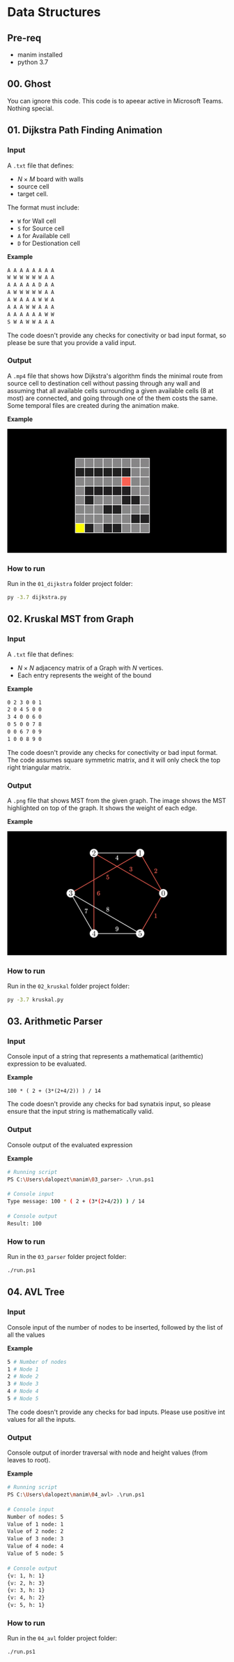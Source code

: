 # Data Structures
## Pre-req
- manim installed
- python 3.7

## 00. Ghost
You can ignore this code. This code is to apeear active in Microsoft Teams. Nothing special.

## 01. Dijkstra Path Finding Animation
### **Input**
A ```.txt``` file that defines: 
- $N \times M$ board with walls
- source cell
- target cell. 

The format must include:
- ```W``` for Wall cell
- ```S``` for Source cell
- ```A``` for Available cell
- ```D``` for Destionation cell

**Example**
```txt
A A A A A A A A
W W W W W W A A
A A A A A D A A
A W W W W W A A
A W A A A W W A
A A A W W A A A
A A A A A A W W
S W A W W A A A
```

The code doesn't provide any checks for conectivity or bad input format, so please be sure that you provide a valid input. 

### **Output**
A ```.mp4``` file that shows how Dijkstra's algorithm finds the minimal route from source cell to destination cell without passing through any wall and assuming that all available cells surrounding a given available cells (8 at most) are connected, and going through one of the them costs the same. Some temporal files are created during the animation make. 

**Example**

![Output Dijkstra Example](static/output_dijkstra_example.gif)

### **How to run**
Run in the ```01_dijkstra``` folder project folder:
```sh
py -3.7 dijkstra.py
```

## 02. Kruskal MST from Graph
### **Input**
A ```.txt``` file that defines: 
- $N \times N$ adjacency matrix of a Graph with $N$ vertices.
- Each entry represents the weight of the bound

**Example**
```txt
0 2 3 0 0 1
2 0 4 5 0 0
3 4 0 0 6 0
0 5 0 0 7 8
0 0 6 7 0 9
1 0 0 8 9 0
```

The code doesn't provide any checks for conectivity or bad input format. The code assumes square symmetric matrix, and it will only check the top right triangular matrix. 

### **Output**
A ```.png``` file that shows MST from the given graph. The image shows the MST highlighted on top of the graph. It shows the weight of each edge.

**Example**

![Output Dijkstra Example](static/output_kruskal_example.png)

### **How to run**
Run in the ```02_kruskal``` folder project folder:
```sh
py -3.7 kruskal.py
```

## 03. Arithmetic Parser
### **Input**
Console input of a string that represents a mathematical (arithemtic) expression to be evaluated.

**Example**
```log
100 * ( 2 + (3*(2+4/2)) ) / 14
```

The code doesn't provide any checks for bad synatxis input, so please ensure that the input string is mathematically valid. 

### **Output**
Console output of the evaluated expression

**Example**

```sh
# Running script
PS C:\Users\dalopezt\manim\03_parser> .\run.ps1

# Console input
Type message: 100 * ( 2 + (3*(2+4/2)) ) / 14

# Console output
Result: 100
```

### **How to run**
Run in the ```03_parser``` folder project folder:
```sh
./run.ps1
```

## 04. AVL Tree
### **Input**
Console input of the number of nodes to be inserted, followed by the list of all the values

**Example**
```sh
5 # Number of nodes
1 # Node 1
2 # Node 2
3 # Node 3
4 # Node 4
5 # Node 5
```

The code doesn't provide any checks for bad inputs. Please use positive int values for all the inputs.

### **Output**
Console output of inorder traversal with node and height values (from leaves to root).

**Example**

```sh
# Running script
PS C:\Users\dalopezt\manim\04_avl> .\run.ps1

# Console input
Number of nodes: 5
Value of 1 node: 1
Value of 2 node: 2
Value of 3 node: 3
Value of 4 node: 4
Value of 5 node: 5

# Console output
{v: 1, h: 1}
{v: 2, h: 3}
{v: 3, h: 1}
{v: 4, h: 2}
{v: 5, h: 1}
```

### **How to run**
Run in the ```04_avl``` folder project folder:
```sh
./run.ps1
```